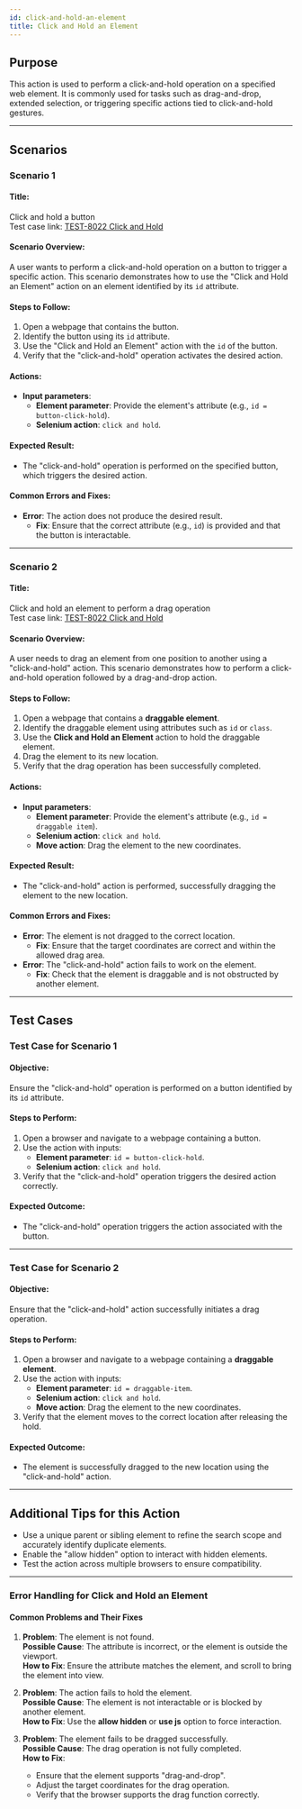 ```yaml
---
id: click-and-hold-an-element
title: Click and Hold an Element
---
```


## Purpose
This action is used to perform a click-and-hold operation on a specified web element. It is commonly used for tasks such as drag-and-drop, extended selection, or triggering specific actions tied to click-and-hold gestures.

---

## Scenarios

### Scenario 1

#### Title:
Click and hold a button  
Test case link: [TEST-8022 Click and Hold](https://zeuz.zeuz.ai/Home/ManageTestCases/Edit/TEST-8022/#parentHorizontalTab2)

#### Scenario Overview:
A user wants to perform a click-and-hold operation on a button to trigger a specific action. This scenario demonstrates how to use the "Click and Hold an Element" action on an element identified by its `id` attribute.

#### Steps to Follow:
1. Open a webpage that contains the button.
2. Identify the button using its `id` attribute.
3. Use the "Click and Hold an Element" action with the `id` of the button.
4. Verify that the "click-and-hold" operation activates the desired action.

#### Actions:
- **Input parameters**:
  - **Element parameter**: Provide the element's attribute (e.g., `id = button-click-hold`).
  - **Selenium action**: `click and hold`.

#### Expected Result:
- The "click-and-hold" operation is performed on the specified button, which triggers the desired action.

#### Common Errors and Fixes:
- **Error**: The action does not produce the desired result.
  - **Fix**: Ensure that the correct attribute (e.g., `id`) is provided and that the button is interactable.

---

### Scenario 2

#### Title:
Click and hold an element to perform a drag operation  
Test case link: [TEST-8022 Click and Hold](https://zeuz.zeuz.ai/Home/ManageTestCases/Edit/TEST-8022/#parentHorizontalTab2)

#### Scenario Overview:
A user needs to drag an element from one position to another using a "click-and-hold" action. This scenario demonstrates how to perform a click-and-hold operation followed by a drag-and-drop action.

#### Steps to Follow:
1. Open a webpage that contains a **draggable element**.
2. Identify the draggable element using attributes such as `id` or `class`.
3. Use the **Click and Hold an Element** action to hold the draggable element.
4. Drag the element to its new location.
5. Verify that the drag operation has been successfully completed.

#### Actions:
- **Input parameters**:
  - **Element parameter**: Provide the element's attribute (e.g., `id = draggable item`).
  - **Selenium action**: `click and hold`.
  - **Move action**: Drag the element to the new coordinates.

#### Expected Result:
- The "click-and-hold" action is performed, successfully dragging the element to the new location.

#### Common Errors and Fixes:
- **Error**: The element is not dragged to the correct location.
  - **Fix**: Ensure that the target coordinates are correct and within the allowed drag area.
- **Error**: The "click-and-hold" action fails to work on the element.
  - **Fix**: Check that the element is draggable and is not obstructed by another element.

---

## Test Cases

### Test Case for Scenario 1

#### Objective:
Ensure the "click-and-hold" operation is performed on a button identified by its `id` attribute.

#### Steps to Perform:
1. Open a browser and navigate to a webpage containing a button.
2. Use the action with inputs:
   - **Element parameter**: `id = button-click-hold`.
   - **Selenium action**: `click and hold`.
3. Verify that the "click-and-hold" operation triggers the desired action correctly.

#### Expected Outcome:
- The "click-and-hold" operation triggers the action associated with the button.

---

### Test Case for Scenario 2

#### Objective:
Ensure that the "click-and-hold" action successfully initiates a drag operation.

#### Steps to Perform:
1. Open a browser and navigate to a webpage containing a **draggable element**.
2. Use the action with inputs:
   - **Element parameter**: `id = draggable-item`.
   - **Selenium action**: `click and hold`.
   - **Move action**: Drag the element to the new coordinates.
3. Verify that the element moves to the correct location after releasing the hold.

#### Expected Outcome:
- The element is successfully dragged to the new location using the "click-and-hold" action.

---

## Additional Tips for this Action
- Use a unique parent or sibling element to refine the search scope and accurately identify duplicate elements.
- Enable the "allow hidden" option to interact with hidden elements.
- Test the action across multiple browsers to ensure compatibility.

---

### Error Handling for Click and Hold an Element

#### Common Problems and Their Fixes
1. **Problem**: The element is not found.  
   **Possible Cause**: The attribute is incorrect, or the element is outside the viewport.  
   **How to Fix**: Ensure the attribute matches the element, and scroll to bring the element into view.

2. **Problem**: The action fails to hold the element.  
   **Possible Cause**: The element is not interactable or is blocked by another element.  
   **How to Fix**: Use the **allow hidden** or **use js** option to force interaction.

3. **Problem**: The element fails to be dragged successfully.  
   **Possible Cause**: The drag operation is not fully completed.  
   **How to Fix**: 
   - Ensure that the element supports "drag-and-drop".
   - Adjust the target coordinates for the drag operation.
   - Verify that the browser supports the drag function correctly.